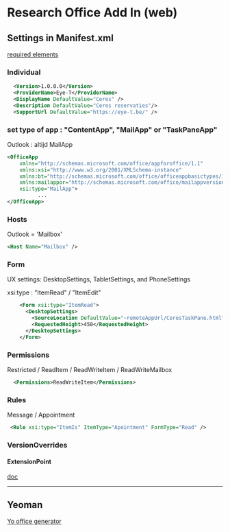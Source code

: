 # Research Office Add In (web)

## Settings in Manifest.xml

[required elements](https://docs.microsoft.com/en-us/office/dev/add-ins/develop/add-in-manifests?tabs=tabid-1)

### Individual

```xml
  <Version>1.0.0.0</Version>
  <ProviderName>Eye-T</ProviderName>
  <DisplayName DefaultValue="Ceres" />
  <Description DefaultValue="Ceres reservaties"/>
  <SupportUrl DefaultValue="https://eye-t.be/" />
```

### set type of app : "ContentApp", "MailApp" or "TaskPaneApp"

Outlook : altijd MailApp

```xml
<OfficeApp 
    xmlns="http://schemas.microsoft.com/office/appforoffice/1.1" 
    xmlns:xsi="http://www.w3.org/2001/XMLSchema-instance" 
    xmlns:bt="http://schemas.microsoft.com/office/officeappbasictypes/1.0" 
    xmlns:mailappor="http://schemas.microsoft.com/office/mailappversionoverrides/1.0" 
    xsi:type="MailApp">
          ...
</OfficeApp>
```

### Hosts

Outlook = 'Mailbox'

```xml
<Host Name="Mailbox" />
```

### Form

UX settings: DesktopSettings, TabletSettings, and PhoneSettings

xsi:type : "ItemRead" / "ItemEdit"

```xml
    <Form xsi:type="ItemRead">
      <DesktopSettings>
        <SourceLocation DefaultValue="~remoteAppUrl/CeresTaskPane.html"/>
        <RequestedHeight>450</RequestedHeight>
      </DesktopSettings>
    </Form>
```

### Permissions

Restricted / ReadItem / ReadWriteItem / ReadWriteMailbox

```xml
  <Permissions>ReadWriteItem</Permissions>
```

### Rules

Message / Appointment

```xml
 <Rule xsi:type="ItemIs" ItemType="Apointment" FormType="Read" />
 ```

### VersionOverrides

#### ExtensionPoint

[doc](https://docs.microsoft.com/en-us/office/dev/add-ins/reference/manifest/extensionpoint)

---

## Yeoman

[Yo office generator](https://developer.microsoft.com/en-us/office/blogs/creating-office-add-ins-with-any-editor-introducing-yo-office/)
